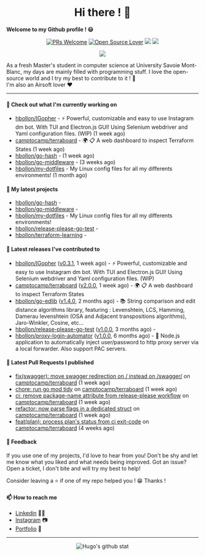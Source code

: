 <h1 align="center">Hi there ! 👋</h1>

**Welcome to my Github profile ! 😃** <br/>

<p align="center"> 
    <a href="https://github.com/hbollon/"><img src="https://img.shields.io/badge/PRs-welcome-brightgreen.svg?style=flat&logo=github" alt="PRs Welcome"></a> 
    <a href="https://github.com/hbollon/"><img src="https://badges.frapsoft.com/os/v2/open-source.svg?v=103" alt="Open Source Lover"></a>
    <a href="https://github.com/hbollon/"><img src="https://komarev.com/ghpvc/?username=hbollon"></a>
    <a href="https://github.com/hbollon/"><img src="https://img.shields.io/github/followers/hbollon.svg?label=Follow%20@hbollon&style=social"></a>
</p>

<p align="center"> 
    <a href="https://github.com/ryo-ma/github-profile-trophy"><img src="https://github-profile-trophy.vercel.app/?username=hbollon&theme=onedark&margin-w=15&margin-h=15&no-frame=true&column=7"/></a>
</p>

As a fresh Master's student in computer science at University Savoie Mont-Blanc, my days are mainly filled with programming stuff. I love the open-source world and I try my best to contribute to it ! 🙈 <br/>
I'm also an Airsoft lover ❤️

<hr>

#### 👷 Check out what I'm currently working on

- [hbollon/IGopher](https://github.com/hbollon/IGopher) - ⚡ Powerful, customizable and easy to use Instagram dm bot. With TUI and Electron.js GUI! Using Selenium webdriver and Yaml configuration files. (WIP) (1 week ago)
- [camptocamp/terraboard](https://github.com/camptocamp/terraboard) - :earth_africa: :clipboard:  A web dashboard to inspect Terraform States  (1 week ago)
- [hbollon/go-hash](https://github.com/hbollon/go-hash) -  (1 week ago)
- [hbollon/go-middleware](https://github.com/hbollon/go-middleware) -  (3 weeks ago)
- [hbollon/my-dotfiles](https://github.com/hbollon/my-dotfiles) - My Linux config files for all my differents environments! (1 month ago)

#### 🌱 My latest projects

- [hbollon/go-hash](https://github.com/hbollon/go-hash) - 
- [hbollon/go-middleware](https://github.com/hbollon/go-middleware) - 
- [hbollon/my-dotfiles](https://github.com/hbollon/my-dotfiles) - My Linux config files for all my differents environments!
- [hbollon/release-please-go-test](https://github.com/hbollon/release-please-go-test) - 
- [hbollon/terraform-learning](https://github.com/hbollon/terraform-learning) - 

#### 🔭 Latest releases I've contributed to

- [hbollon/IGopher](https://github.com/hbollon/IGopher) ([v0.3.1](https://github.com/hbollon/IGopher/releases/tag/v0.3.1), 1 week ago) - ⚡ Powerful, customizable and easy to use Instagram dm bot. With TUI and Electron.js GUI! Using Selenium webdriver and Yaml configuration files. (WIP)
- [camptocamp/terraboard](https://github.com/camptocamp/terraboard) ([v2.0.0](https://github.com/camptocamp/terraboard/releases/tag/v2.0.0), 1 week ago) - :earth_africa: :clipboard:  A web dashboard to inspect Terraform States 
- [hbollon/go-edlib](https://github.com/hbollon/go-edlib) ([v1.4.0](https://github.com/hbollon/go-edlib/releases/tag/v1.4.0), 2 months ago) - 📚 String comparison and edit distance algorithms library, featuring : Levenshtein, LCS, Hamming, Damerau levenshtein (OSA and Adjacent transpositions algorithms), Jaro-Winkler, Cosine, etc...
- [hbollon/release-please-go-test](https://github.com/hbollon/release-please-go-test) ([v1.0.0](https://github.com/hbollon/release-please-go-test/releases/tag/v1.0.0), 3 months ago) - 
- [hbollon/proxy-login-automator](https://github.com/hbollon/proxy-login-automator) ([v1.0.0](https://github.com/hbollon/proxy-login-automator/releases/tag/v1.0.0), 6 months ago) - 🚀 Node.js application to automatically inject user/password to http proxy server via a local forwarder. Also support PAC servers.

#### 🔨 Latest Pull Requests I published

- [fix(swagger): move swagger redirection on / instead on /swagger/](https://github.com/camptocamp/terraboard/pull/221) on [camptocamp/terraboard](https://github.com/camptocamp/terraboard) (1 week ago)
- [chore: run go mod tidy](https://github.com/camptocamp/terraboard/pull/220) on [camptocamp/terraboard](https://github.com/camptocamp/terraboard) (1 week ago)
- [ci: remove package-name attribute from release-please workflow](https://github.com/camptocamp/terraboard/pull/219) on [camptocamp/terraboard](https://github.com/camptocamp/terraboard) (1 week ago)
- [refactor: now parse flags in a dedicated struct](https://github.com/camptocamp/terraboard/pull/217) on [camptocamp/terraboard](https://github.com/camptocamp/terraboard) (1 week ago)
- [feat(plan): process plan&#39;s status from ci exit-code](https://github.com/camptocamp/terraboard/pull/215) on [camptocamp/terraboard](https://github.com/camptocamp/terraboard) (4 weeks ago)

#### 💬 Feedback

If you use one of my projects, I'd love to hear from you! Don't be shy and let me know what you liked
and what needs being improved. Got an issue? Open a ticket, I don't bite and will try my best to help!

Consider leaving a ⭐ if one of my repo helped you ! 😁 Thanks !

#### 📫 How to reach me
- <a href="https://www.linkedin.com/in/hugobollon">Linkedin</a> 👨‍💼
- <a href="https://www.instagram.com/_hbollon">Instagram</a> 📷
- <a href="https://hugobollon.me">Portfolio</a> 💼

<hr>

<div align="center">
    <a>
        <img alt="Hugo's github stat" src="https://github-readme-stats.vercel.app/api?username=hbollon&count_private=true&show_icons=true&theme=dark&include_all_commits=true" />
    </a>
</div>
